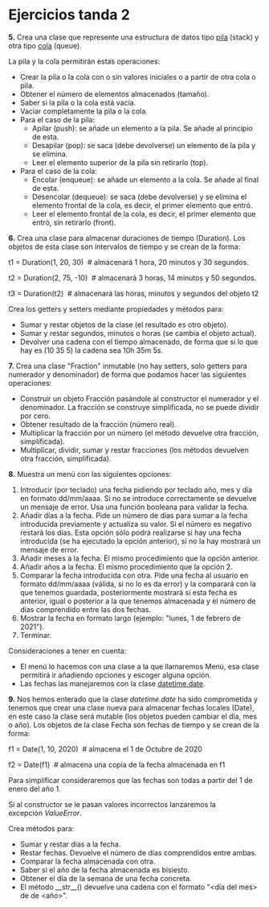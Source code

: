 # Ejercicios tanda 2

**5.** Crea una clase que represente una estructura de datos tipo [pila](https://es.wikipedia.org/wiki/Pila_\(informática\)) (stack) y otra tipo [cola](https://es.wikipedia.org/wiki/Cola_\(informática\)) (queue).

La pila y la cola permitirán estas operaciones:

- Crear la pila o la cola con o sin valores iniciales o a partir de otra cola o pila.
- Obtener el número de elementos almacenados (tamaño).
- Saber si la pila o la cola está vacía.
- Vaciar completamente la pila o la cola.
- Para el caso de la pila:
  - Apilar (push): se añade un elemento a la pila. Se añade al principio de esta.
  - Desapilar (pop): se saca (debe devolverse) un elemento de la pila y se elimina. 
  - Leer el elemento superior de la pila sin retirarlo (top).
- Para el caso de la cola:
  - Encolar (enqueue): se añade un elemento a la cola. Se añade al final de esta.
  - Desencolar (dequeue): se saca (debe devolverse) y se elimina el elemento frontal de la cola, es decir, el primer elemento que entró.
  - Leer el elemento frontal de la cola, es decir, el primer elemento que entró, sin retirarlo (front).

**6.** Crea una clase para almacenar duraciones de tiempo (Duration). Los objetos de esta clase son intervalos de tiempo y se crean de la forma:

t1 = Duration(1, 20, 30)  # almacenará 1 hora, 20 minutos y 30 segundos.

t2 = Duration(2, 75, -10)  # almacenará 3 horas, 14 minutos y 50 segundos.

t3 = Duration(t2)  # almacenará las horas, minutos y segundos del objeto t2

Crea los getters y setters mediante propiedades y métodos para:

- Sumar y restar objetos de la clase (el resultado es otro objeto).
- Sumar y restar segundos, minutos o horas (se cambia el objeto actual).
- Devolver una cadena con el tiempo almacenado, de forma que si lo que hay es (10 35 5) la cadena sea 10h 35m 5s.

**7.** Crea una clase "Fraction" inmutable (no hay setters, solo getters para numerador y denominador) de forma que podamos hacer las siguientes operaciones:

- Construir un objeto Fracción pasándole al constructor el numerador y el denominador. La fracción se construye simplificada, no se puede dividir por cero.
- Obtener resultado de la fracción (número real).
- Multiplicar la fracción por un número (el método devuelve otra fracción, simplificada).
- Multiplicar, dividir, sumar y restar fracciones (los métodos devuelven otra fracción, simplificada).

**8.** Muestra un menú con las siguientes opciones:

1. Introducir (por teclado) una fecha pidiendo por teclado año, mes y día en formato dd/mm/aaaa. Si no se introduce correctamente se devuelve un mensaje de error. Usa una función booleana para validar la fecha.
1. Añadir días a la fecha. Pide un número de días para sumar a la fecha introducida previamente y actualiza su valor. Si el número es negativo restará los días. Esta opción sólo podrá realizarse si hay una fecha introducida (se ha ejecutado la opción anterior), si no la hay mostrará un mensaje de error. 
1. Añadir meses a la fecha. El mismo procedimiento que la opción anterior.
1. Añadir años a la fecha. El mismo procedimiento que la opción 2.
1. Comparar la fecha introducida con otra. Pide una fecha al usuario en formato dd/mm/aaaa (válida, si no lo es da error) y la comparará con la que tenemos guardada, posteriormente mostrará si esta fecha es anterior, igual o posterior a la que tenemos almacenada y el número de días comprendido entre las dos fechas.
1. Mostrar la fecha en formato largo (ejemplo: "lunes, 1 de febrero de 2021").
1. Terminar.

Consideraciones a tener en cuenta:

- El menú lo hacemos con una clase a la que llamaremos Menú, esa clase permitirá ir añadiendo opciones y escoger alguna opción.
- Las fechas las manejaremos con la clase [datetime.date](https://docs.python.org/3/library/datetime.html#date-objects).

**9.** Nos hemos enterado que la clase *datetime.date* ha sido comprometida y tenemos que crear una clase nueva para almacenar fechas locales (Date), en este caso la clase será mutable (los objetos pueden cambiar el día, mes o año). Los objetos de la clase Fecha son fechas de tiempo y se crean de la forma:

f1 = Date(1, 10, 2020)  # almacena el 1 de Octubre de 2020

f2 = Date(f1)  # almacena una copia de la fecha almacenada en f1

Para simplificar consideraremos que las fechas son todas a partir del 1 de enero del año 1.

Si al constructor se le pasan valores incorrectos lanzaremos la excepción *ValueError*.

Crea métodos para:

- Sumar y restar días a la fecha. 
- Restar fechas. Devuelve el número de días comprendidos entre ambas.
- Comparar la fecha almacenada con otra.
- Saber si el año de la fecha almacenada es bisiesto.
- Obtener el día de la semana de una fecha concreta.
- El método \_\_str\_\_() devuelve una cadena con el formato "<día del mes> de <nombre del mes> de <año>".

